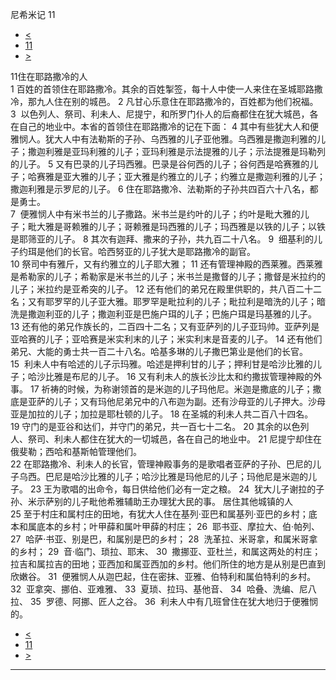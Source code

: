 ﻿





 尼希米记 11




* [<](bible/NEH10.md)
* [11](bible/NEH.md)
* [>](bible/NEH12.md)



 
11住在耶路撒冷的人  
1 百姓的首领住在耶路撒冷。其余的百姓掣签，每十人中使一人来住在圣城耶路撒冷，那九人住在别的城邑。 
2 凡甘心乐意住在耶路撒冷的，百姓都为他们祝福。  
3  以色列人、祭司、利未人、尼提宁，和所罗门仆人的后裔都住在犹大城邑，各在自己的地业中。本省的首领住在耶路撒冷的记在下面： 
4 其中有些犹大人和便雅悯人。犹大人中有法勒斯的子孙、乌西雅的儿子亚他雅。乌西雅是撒迦利雅的儿子；撒迦利雅是亚玛利雅的儿子；亚玛利雅是示法提雅的儿子；示法提雅是玛勒列的儿子。 
5 又有巴录的儿子玛西雅。巴录是谷何西的儿子；谷何西是哈赛雅的儿子；哈赛雅是亚大雅的儿子；亚大雅是约雅立的儿子；约雅立是撒迦利雅的儿子；撒迦利雅是示罗尼的儿子。 
6 住在耶路撒冷、法勒斯的子孙共四百六十八名，都是勇士。  
7  便雅悯人中有米书兰的儿子撒路。米书兰是约叶的儿子；约叶是毗大雅的儿子；毗大雅是哥赖雅的儿子；哥赖雅是玛西雅的儿子；玛西雅是以铁的儿子；以铁是耶筛亚的儿子。 
8 其次有迦拜、撒来的子孙，共九百二十八名。 
9  细基利的儿子约珥是他们的长官。哈西努亚的儿子犹大是耶路撒冷的副官。  
10 祭司中有雅斤，又有约雅立的儿子耶大雅； 
11 还有管理神殿的西莱雅。西莱雅是希勒家的儿子；希勒家是米书兰的儿子；米书兰是撒督的儿子；撒督是米拉约的儿子；米拉约是亚希突的儿子。 
12 还有他们的弟兄在殿里供职的，共八百二十二名；又有耶罗罕的儿子亚大雅。耶罗罕是毗拉利的儿子；毗拉利是暗洗的儿子；暗洗是撒迦利亚的儿子；撒迦利亚是巴施户珥的儿子；巴施户珥是玛基雅的儿子。 
13 还有他的弟兄作族长的，二百四十二名；又有亚萨列的儿子亚玛帅。亚萨列是亚哈赛的儿子；亚哈赛是米实利末的儿子；米实利末是音麦的儿子。 
14 还有他们弟兄、大能的勇士共一百二十八名。哈基多琳的儿子撒巴第业是他们的长官。  
15  利未人中有哈述的儿子示玛雅。哈述是押利甘的儿子；押利甘是哈沙比雅的儿子；哈沙比雅是布尼的儿子。 
16 又有利未人的族长沙比太和约撒拔管理神殿的外事。 
17 祈祷的时候，为称谢领首的是米迦的儿子玛他尼。米迦是撒底的儿子；撒底是亚萨的儿子；又有玛他尼弟兄中的八布迦为副。还有沙母亚的儿子押大。沙母亚是加拉的儿子；加拉是耶杜顿的儿子。 
18 在圣城的利未人共二百八十四名。  
19 守门的是亚谷和达们，并守门的弟兄，共一百七十二名。 
20 其余的以色列人、祭司、利未人都住在犹大的一切城邑，各在自己的地业中。 
21 尼提宁却住在俄斐勒；西哈和基斯帕管理他们。  
22 在耶路撒冷、利未人的长官，管理神殿事务的是歌唱者亚萨的子孙、巴尼的儿子乌西。巴尼是哈沙比雅的儿子；哈沙比雅是玛他尼的儿子；玛他尼是米迦的儿子。 
23 王为歌唱的出命令，每日供给他们必有一定之粮。 
24  犹大儿子谢拉的子孙、米示萨别的儿子毗他希雅辅助王办理犹大民的事。 居住其他城镇的人  
25 至于村庄和属村庄的田地，有犹大人住在基列·亚巴和属基列·亚巴的乡村；底本和属底本的乡村；叶甲薛和属叶甲薛的村庄； 
26  耶书亚、摩拉大、伯·帕列、 
27  哈萨·书亚、别是巴，和属别是巴的乡村； 
28  洗革拉、米哥拿，和属米哥拿的乡村； 
29  音·临门、琐拉、耶末、 
30  撒挪亚、亚杜兰，和属这两处的村庄；拉吉和属拉吉的田地；亚西加和属亚西加的乡村。他们所住的地方是从别是巴直到欣嫩谷。 
31  便雅悯人从迦巴起，住在密抹、亚雅、伯特利和属伯特利的乡村。 
32  亚拿突、挪伯、亚难雅、 
33  夏琐、拉玛、基他音、 
34  哈叠、洗编、尼八拉、 
35  罗德、阿挪、匠人之谷。 
36  利未人中有几班曾住在犹大地归于便雅悯的。 
* [<](bible/NEH10.md)
* [11](bible/NEH.md)
* [>](bible/NEH12.md)





---









